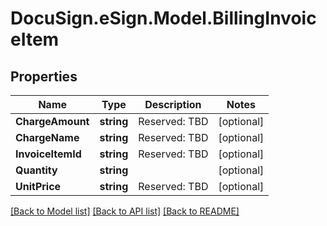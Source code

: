 # DocuSign.eSign.Model.BillingInvoiceItem
## Properties

Name | Type | Description | Notes
------------ | ------------- | ------------- | -------------
**ChargeAmount** | **string** | Reserved: TBD | [optional] 
**ChargeName** | **string** | Reserved: TBD | [optional] 
**InvoiceItemId** | **string** | Reserved: TBD | [optional] 
**Quantity** | **string** |  | [optional] 
**UnitPrice** | **string** | Reserved: TBD | [optional] 

[[Back to Model list]](../README.md#documentation-for-models) [[Back to API list]](../README.md#documentation-for-api-endpoints) [[Back to README]](../README.md)

